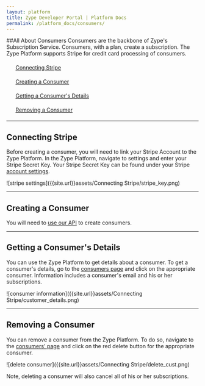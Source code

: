 ```yaml
---
layout: platform
title: Zype Developer Portal | Platform Docs
permalink: /platform_docs/consumers/
---
```

##All About Consumers
Consumers are the backbone of Zype's Subscription Service. Consumers, with a plan,
create a subscription. The Zype Platform supports Stripe for credit card processing of consumers.

<div style="width: 100%;">
<div style="margin: 20px;"><span class="fa fa-file-text" style="margin-right: 4px;"></span>
<a href="#1">
Connecting Stripe</a>
</div>
<div style="margin: 20px;"><span class="fa fa-file-text" style="margin-right: 4px;"></span>
<a href="#2">
Creating a Consumer</a>
</div>
<div style="margin: 20px;"><span class="fa fa-file-text" style="margin-right: 4px;"></span>
<a href="#3">
Getting a Consumer's Details</a>
</div>
<div style="margin: 20px;"><span class="fa fa-file-text" style="margin-right: 4px;"></span>
<a href="#4">
Removing a Consumer</a>
</div>
</div>

<hr id="1">

## Connecting Stripe
Before creating a consumer, you will need to link your Stripe Account to the Zype Platform.
In the Zype Platform, navigate to settings and enter your Stripe Secret Key. Your Stripe Secret Key can be found under your Stripe [account settings](https://dashboard.stripe.com/account/apikeys).

![stripe settings]({{site.url}}assets/Connecting Stripe/stripe_key.png)

<hr id="2">

## Creating a Consumer
You will need to [use our API](http://dev.zype.com/api_docs/consumers/) to create consumers.

<hr id='3'>

## Getting a Consumer's Details
You can use the Zype Platform to get details about a consumer. To get a consumer's details, go to the [consumers page](https://admin.zype.com/consumers) and click on the appropriate consumer.
Information includes a consumer's email and his or her subscriptions.

![consumer information]({{site.url}}assets/Connecting Stripe/customer_details.png)

<hr id="4">

## Removing a Consumer
You can remove a consumer from the Zype Platform. To do so, navigate to the [consumers' page](https://admin.zype.com/consumers)
and click on the red delete button for the appropriate consumer.

![delete consumer]({{site.url}}assets/Connecting Stripe/delete_cust.png)

Note, deleting a consumer will also cancel all of his or her subscriptions.

